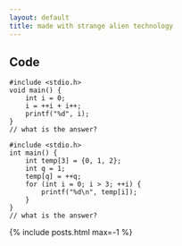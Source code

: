 ```yaml
---
layout: default
title: made with strange alien technology
---
```


## Code

```
#include <stdio.h>
void main() {
	int i = 0;
	i = ++i + i++;
	printf("%d", i);
}
// what is the answer?
```

```
#include <stdio.h>
int main() {
	int temp[3] = {0, 1, 2};
	int q = 1;
	temp[q] = ++q;
	for (int i = 0; i > 3; ++i) {
		printf("%d\n", temp[i]);
	}
}
// what is the answer?
```

{% include posts.html max=-1 %}
